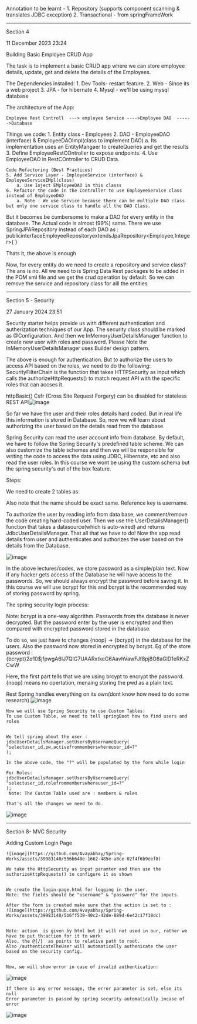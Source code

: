 Annotation to be learnt - 
	1. Repository (supports component scanning & translates JDBC exception)
	2. Transactional - from springFrameWork
	
----------------------------------------------------------------------------------------------------------------------------------------------------

Section 4

11 December 2023
23:24

Building Basic Employee CRUD App

The task is to implement a basic CRUD app where we can store employee details, update, get and delete the details of the Employees.

The Dependencies installed:
	1. Dev Tools- restart feature.
	2. Web - Since its a web project
	3. JPA - for hibernate
	4. Mysql - we'll be using mysql database

The architecture of the App:

	Employee Rest Controll  ---> employee Service ---->Employee DAO  ------>Database
	
	
Things we code:
	1. Entity class - Employees
	2. DAO - EmployeeDAO (interface) & EmployeeDAOImpl(class to implement DAO)
		a. Its implementation uses an EntityMangaer to createQueries and get the results
	3. Define EmployeeRestCOntroller to expose endpoints.
	4. Use EmployeeDAO in RestCOntroller to CRUD Data.

	Code Refactoring (Best Practices)
	5. Add Service Layer - EmployeeService (interface) & EmployeeServiceIMpl(class)
		a. Use Inject EMployeeDAO in this classs
	6. Refactor the code in the Controller to use EmployeeService class instead of EmployeeDAO
		a. Note : We use Service because there can be multiple DAO class but only one service class to handle all the DAO Class.
	
	
	
	
But it becomes be cumbersome to make a DAO for every entity in the database. The Actual code is almost (99%) same.
There we use SpringJPARepository instead of each DAO as :
publicinterfaceEmployeeRepositoryextendsJpaRepository<Employee,Integer>{
}

Thats it, the above is enough


Now, for every entity do we need to create a repository and service class?
The ans is no.
All we need to is Spring Data Rest packages to be added in the POM xml file and we get the crud operation by default.
So we can remove the service and repository class for alll the entities

----------------------------------------------------------------------------------------------------------------------------------------------------

Section 5 - Security

27 January 2024
23:51

Security starter helps provide us with different authentication and autherization techniques of our App.
The security class should be marked as @Configuration.  And then we InMemoryUserDetailsManager function to create  new user with roles and password. Please Note the InMemoryUserDetailsManager uses Builder design pattern.

The above is enough for authentication.
But to authorize the users to access API based on the roles, we need to do the following:
SecurityFilterChain is the function that takes HTTPSecurity as input which calls the authorizeHttpRequests() to match request API with the specific roles that can accses it.

httpBasic()
Csfr (Cross Site Request Forgery) can be disabled for stateless REST API![image](https://github.com/Avayabhay/Spring-Works/assets/39983140/868722eb-648b-4c41-86c0-a3a8ec548fbb)


So far we have the user and their roles details hard coded. But in real life this information is stored in Database.
So, now we will learn about authorizing the user based on the details read from the database.

Spring Security can read the user account info from database.
By default, we have to follow the Spring Security's predefined table scheme.
We can also customize the table schemes and then we will be responsible for writing the code to access the data using JDBC, Hibernate, etc and also read the user roles. In this course we wont be using the custom schema but the spring security's out of the box feature.

Steps:



We need to create 2 tables as:

Also note that the name should be exact same. Reference key is username.


To authorize the user by reading info from data base, we comment/remove the code creating hard-coded user.
Then we use the UserDetailsManager()  function that takes a datasource(which is auto-wired) and returns JdbcUserDetailsManager. That all that we have to do!
Now the app read details from user and authenticates and authorizes the user based on the details from the Database.
 


![image](https://github.com/Avayabhay/Spring-Works/assets/39983140/000e3c3d-9ca0-4062-9ebb-b3de30e46f41)


In the above lectures/codes, we store password as a simple/plain text. Now If any hacker gets access of the Database he will have access to the passwords. So, we should always encrypt the password before saving it. In this course we will use bcrypt for this and bcrypt is the recommended way of storing password by spring.

The spring security login process:

Note: bcrypt is a one-way algorithm. Passwords from the database is never decrypted. But the password enter by the user is encrypted and then compared with encrypted password stored in the database.

To do so, we just have to changes {noop} -> {bcrypt} in the database for the users. Also the password now stored in encrypted by bcrypt. Eg of the store password :
{bcrypt}$2a$10$jfpwgA6IJ7QlG7UAARxtkeG6AavhVawFJf8pj8O8aGlD1eRKxZCwW

Here, the first part tells that we are using brcypt to encrypt the password. {noop} means no opertation, menaing storing the pwd as a plain text.

Rest Spring handles everything on its own(dont know how need to do some research).![image](https://github.com/Avayabhay/Spring-Works/assets/39983140/d806dbac-2e1a-45a3-9989-5d4829b58df3)


	Now we will use Spring Security to use Custom Tables:
	To use Custom Table, we need to tell springBoot how to find users and roles
	
	
	We tell spring about the user :
	jdbcUserDetailsManager.setUsersByUsernameQuery(
	"selectuser_id,pw,activefrommemberswhereuser_id=?"
	);
	
	In the above code, the "?" will be populated by the form while login
	
	For Roles:
	jdbcUserDetailsManager.setUsersByUsernameQuery(
	"selectuser_id,rolefrommemberswhereuser_id=?"
	);
	 Note: The Custom Table used are : members & roles
	
	That's all the changes we need to do.
![image](https://github.com/Avayabhay/Spring-Works/assets/39983140/d805d18d-e2f0-468f-840d-cb077abb9e0a)


-----------------------------------------------------------------------------------------------------------------------------------------------------------


Section 8- MVC Security


Adding Custom Login Page

	![image](https://github.com/Avayabhay/Spring-Works/assets/39983140/556b640e-1662-485e-a8ce-02f4f6b9eef8)

	We take the HttpSecurity as input paramter and then use the authorizeHttpRequests() to configure it as shown
	
	
	We create the login-page.html for logging in the user.
	Note: the fields should be "username" & "password" for the inputs.
	
	After the form is created make sure that the action is set to :
	![image](https://github.com/Avayabhay/Spring-Works/assets/39983140/5b6ff539-40c2-42de-889d-6e42c17f18dc)

	
	Note: action  is given by html but it will not used in our, rather we have to put th:action for it to work
	Also, the @{/}  as points to relative path to root.
	Also /authenticateTheUser will automatically authenicate the user based on the security config.
	
	
	Now, we will show error in case of invalid authentication:
![image](https://github.com/Avayabhay/Spring-Works/assets/39983140/a9f5e3a8-cab4-49aa-abf5-b9ecae0972c1)

 
	If there is any error message, the error parameter is set, else its null
	Error parameter is passed by spring security automatically incase of error
	
![image](https://github.com/Avayabhay/Spring-Works/assets/39983140/10b4e372-8342-4a5f-8134-e23aa92b2120)



